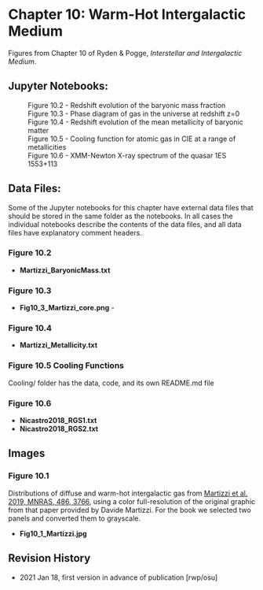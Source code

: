 # Chapter 10: Warm-Hot Intergalactic Medium

Figures from Chapter 10 of Ryden & Pogge, *Interstellar and Intergalactic Medium*.

## Jupyter Notebooks:
<dl>
<dd>Figure 10.2 - Redshift evolution of the baryonic mass fraction
<dd>Figure 10.3 - Phase diagram of gas in the universe at redshift z=0
<dd>Figure 10.4 - Redshift evolution of the mean metallicity of baryonic matter
<dd>Figure 10.5 - Cooling function for atomic gas in CIE at a range of metallicities
<dd>Figure 10.6 - XMM-Newton X-ray spectrum of the quasar 1ES 1553+113
</dl>

## Data Files:

Some of the Jupyter notebooks for this chapter have external data files that should be stored in the same
folder as the notebooks.  In all cases the individual notebooks describe the contents of the data files, 
and all data files have explanatory comment headers.

### Figure 10.2
* **Martizzi_BaryonicMass.txt**

### Figure 10.3
* **Fig10_3_Martizzi_core.png** - 

### Figure 10.4
* **Martizzi_Metallicity.txt**

### Figure 10.5 Cooling Functions
 
Cooling/ folder has the data, code, and its own README.md file

### Figure 10.6
* **Nicastro2018_RGS1.txt**
* **Nicastro2018_RGS2.txt**

## Images

### Figure 10.1
Distributions of diffuse and warm-hot intergalactic gas from [Martizzi et al. 2019, MNRAS, 486, 3766](https://ui.adsabs.harvard.edu/abs/2019MNRAS.486.3766M),
using a color full-resolution of the original graphic from that paper provided by Davide Martizzi. For the book we selected two panels and converted them to
grayscale.
 * **Fig10_1_Martizzi.jpg**

## Revision History

* 2021 Jan 18, first version in advance of publication [rwp/osu]
